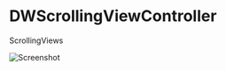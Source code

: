 DWScrollingViewController
=========================

ScrollingViews

![Screenshot](https://raw.githubusercontent.com/DrizzleWang-Z/DWScrollingViewController/master/ScreenShot.gif)

